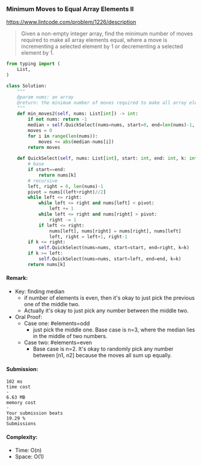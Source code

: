### Minimum Moves to Equal Array Elements II
https://www.lintcode.com/problem/1226/description
>Given a non-empty integer array, find the minimum number of moves required to make all array elements equal, where a move is incrementing a selected element by 1 or decrementing a selected element by 1.
```python
from typing import (
    List,
)

class Solution:
    """
    @param nums: an array
    @return: the minimum number of moves required to make all array elements equal
    """
    def min_moves2(self, nums: List[int]) -> int:
        if not nums: return -1
        median = self.QuickSelect(nums=nums, start=0, end=len(nums)-1, k=(len(nums)-1)//2)
        moves = 0
        for i in range(len(nums)):
            moves += abs(median-nums[i])
        return moves
        
    def QuickSelect(self, nums: List[int], start: int, end: int, k: int) -> int:
        # base
        if start==end:
            return nums[k]
        # recursive
        left, right = 0, len(nums)-1
        pivot = nums[(left+right)//2]
        while left <= right:
            while left <= right and nums[left] < pivot:
                left += 1
            while left <= right and nums[right] > pivot:
                right -= 1
            if left <= right:
                nums[left], nums[right] = nums[right], nums[left]
                left, right = left+1, right-1
        if k <= right:
            self.QuickSelect(nums=nums, start=start, end=right, k=k)
        if k >= left:
            self.QuickSelect(nums=nums, start=left, end=end, k=k)
        return nums[k]
```
#### Remark:
- Key: finding median
  - if number of elements is even, then it's okay to just pick the previous one of the middle two. 
  - Actually it's okay to just pick any number between the middle two.
- Oral Proof:
  - Case one: #elements=odd
    - just pick the middle one. Base case is n=3, where the median lies in the middle of two numbers. 
  - Case two: #elements=even
    - Base case is n=2. It's okay to randomly pick any number between [n1, n2] because the moves all sum up equally.     
#### Submission:
```
102 ms
time cost
·
6.63 MB
memory cost
·
Your submission beats
19.29 %
Submissions
```
#### Complexity:
- Time: O(n)
- Space: O(1)
